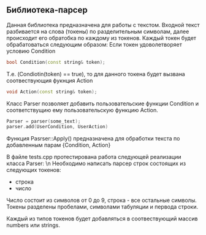 ## Библиотека-парсер

Данная библиотека предназначена для работы с текстом. Входной текст разбивается на слова (токены) по разделительным символам, далее происходит его обратобка по каждому из токенов. Каждый токен будет обрабатоваться следующим образом:
Если токен удоволетворяет условию Condition
```c++
bool Condition(const string& token);
```
Т.е. (Condiotin(token) == true), то для данного токена будет вызвана соотвествующия фукнция Action
```c++
void Action(const string& token);
```
Класс Parser позволяет добавить пользовательские функции Condition и соответствущию ему пользовательскую функцию Action.
```c++
Parser = parser(some_text);
parser.add(UserCondition, UserAction)
```
Функция Pasrser::Apply() предназначена для обработки текста по добавленным парам {Condition, Action}

В файле tests.cpp протестирована работа следующей реализации класса Parser: \n
Необходимо написать парсер строк состоящих из следующих токенов:
- строка
- число

Число состоит из символов от 0 до 9, строка - все остальные символы. Токены разделены пробелами, символами табуляции и первода строки.

Каждый из типов токенов будет добавляться в соотвествующий массив numbers или strings.
